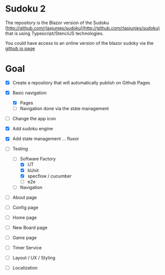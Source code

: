 # Sudoku 2

The repository is the Blazor version of the Sudoku [http://github.com/rlasjunies/sudoku](http://github.com/rlasjunies/sudoku) that is using Typescript/StencilJS technologies.

You could have access to an online version of the blazor sudoky via the [github io page](https://rlasjunies.github.io/Sudoku2/)

# Goal

- [x] Create a repository that will automatically publish on Github Pages
- [x] Basic navigation
  - [x] Pages
  - [ ] Navigation done via the state management
- [ ] Change the app icon 
- [x] Add sudoku engine 
- [x] Add state management ... fluxor
- [ ] Testing
  - [ ] Software Factory
    - [x] UT
    - [x] bUnit
    - [x] specflow / cucumber
    - [ ] e2e
  - [ ] Navigation
- [ ] About page
- [ ] Config page
- [ ] Home page
- [ ] New Board page
- [ ] Game page
- [ ] Timer Service
- [ ] Layout / UX / Styling
- [ ] Localization


